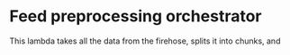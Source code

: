 # Feed preprocessing orchestrator

This lambda takes all the data from the firehose, splits it into chunks, and 
